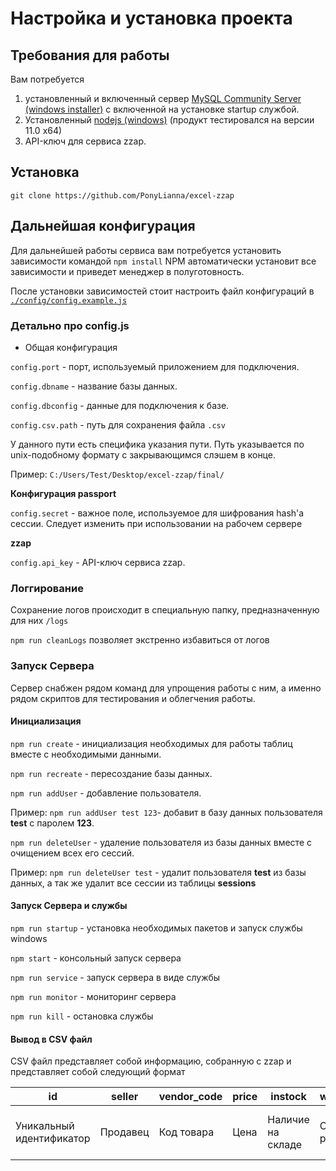 # Настройка и установка проекта
## Требования для работы
Вам потребуется
1. установленный и включенный сервер [MySQL Community Server (windows installer)](https://dev.mysql.com/downloads/installer/) c включенной на установке startup службой. 
2. Установленный [nodejs (windows)](https://nodejs.org/dist/v11.0.0/node-v11.0.0-x64.msi) (продукт тестировался на версии 11.0 x64)
3. API-ключ для сервиса zzap. 

## Установка
`git clone https://github.com/PonyLianna/excel-zzap` 

## Дальнейшая конфигурация 
Для дальнейшей работы сервиса вам потребуется установить зависимости командой 
`npm install`
NPM автоматически установит все зависимости и приведет менеджер в полуготовность.

После установки зависимостей стоит настроить файл конфигураций в  [`./config/config.example.js`](https://github.com/PonyLianna/excel-zzap/blob/master/config/config.example.js)

### Детально про config.js

* Общая конфигурация

`config.port` - порт, используемый приложением для подключения.

`config.dbname` - название базы данных.

`config.dbconfig` - данные для подключения к базе.

`config.csv.path` - путь для сохранения файла `.csv`

У данного пути есть специфика указания пути. Путь указывается по unix-подобному формату с закрывающимся слэшем в конце.

Пример: `C:/Users/Test/Desktop/excel-zzap/final/`

**Конфигурация passport**

`config.secret` - важное поле, используемое для шифрования hash'a сессии. 
Следует изменить при использовании на рабочем сервере

**zzap**

`config.api_key` - API-ключ сервиса zzap.

### Логгирование
Сохранение логов происходит в специальную папку, предназначенную для них `/logs`

`npm run cleanLogs` позволяет экстренно избавиться от логов

### Запуск Сервера
Сервер снабжен рядом команд для упрощения работы с ним, а именно рядом скриптов для тестирования и облегчения работы.

#### Инициализация

`npm run create` - инициализация необходимых для работы таблиц вместе с необходимыми данными.

`npm run recreate` - пересозданиe базы данных.

`npm run addUser` - добавление пользователя. 

Пример: `npm run addUser test 123`- добавит в базу данных пользователя **test** с паролем **123**.

`npm run deleteUser` - удаление пользователя из базы данных вместе с очищением всех его сессий.

Пример: `npm run deleteUser test` - удалит пользователя **test** из базы данных, а так же удалит все сессии из таблицы **sessions**

#### Запуск Сервера и службы

`npm run startup` - установка необходимых пакетов и запуск службы windows

`npm start` - консольный запуск сервера

`npm run service` - запуск сервера в виде службы

`npm run monitor` - мониторинг сервера

`npm run kill` - остановка службы

#### Вывод в CSV файл

CSV файл представляет собой информацию, собранную с zzap и представляет собой следующий формат

|id                      |seller  |vendor_code |price|instock          |wholesale      |excelId                       |manufacturer|name    |codecat           |
|------------------------|--------|------------|-----|-----------------|---------------|------------------------------|------------|--------|------------------|
|Уникальный идентификатор|Продавец|Код товара  |Цена |Наличие на складе|Опт или розница|Номер строки в первичном файле|Изготовитель|Название|Идентификатор zzap|
